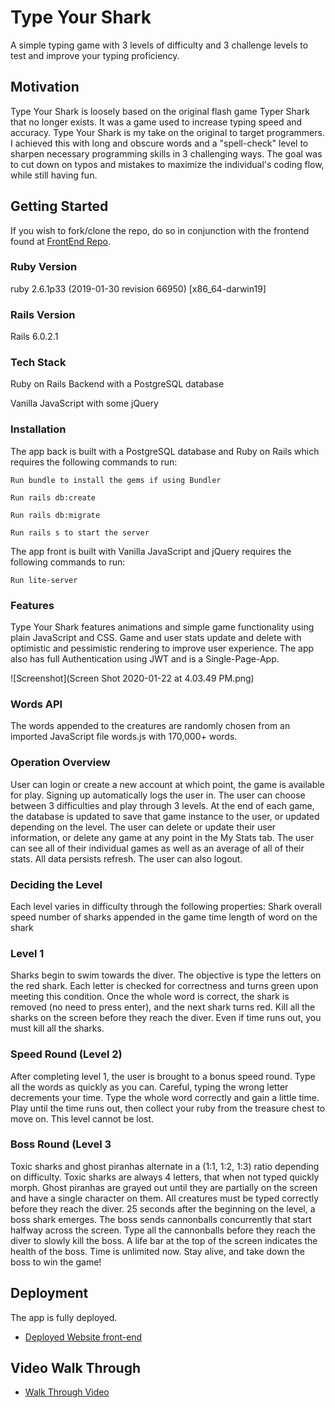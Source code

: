 # Type Your Shark

A simple typing game with 3 levels of difficulty and 3 challenge levels to test and improve your typing proficiency. 

## Motivation

Type Your Shark is loosely based on the original flash game Typer Shark that no longer exists. It was a game used to increase typing speed and accuracy. Type Your Shark is my take on the original to target programmers. I achieved this with long and obscure words and a "spell-check" level to sharpen necessary programming skills in 3 challenging ways. The goal was to cut down on typos and mistakes to maximize the individual's coding flow, while still having fun. 

## Getting Started

If you wish to fork/clone the repo, do so in conjunction with the frontend found at [FrontEnd Repo](https://github.com/miriamgrigsby/type-your-shark-frontend). 

### Ruby Version 

ruby 2.6.1p33 (2019-01-30 revision 66950) [x86_64-darwin19]

### Rails Version

Rails 6.0.2.1

### Tech Stack

Ruby on Rails Backend with a PostgreSQL database 

Vanilla JavaScript with some jQuery 

### Installation

The app back is built with a PostgreSQL database and Ruby on Rails which requires the following commands to run: 

    Run bundle to install the gems if using Bundler

    Run rails db:create
    
    Run rails db:migrate

    Run rails s to start the server
    
The app front is built with Vanilla JavaScript and jQuery requires the following commands to run: 
    
    Run lite-server
    
### Features

Type Your Shark features animations and simple game functionality using plain JavaScript and CSS. Game and user stats  update and delete with optimistic and pessimistic rendering to improve user experience. The app also has full Authentication using JWT and is a Single-Page-App. 

![Screenshot](Screen Shot 2020-01-22 at 4.03.49 PM.png)

### Words API

The words appended to the creatures are randomly chosen from an imported JavaScript file words.js with 170,000+ words. 

### Operation Overview

User can login or create a new account at which point, the game is available for play. Signing up automatically logs the user in. The user can choose between 3 difficulties and play through 3 levels. At the end of each game, the database is updated to save that game instance to the user, or updated depending on the level. The user can delete or update their user information, or delete any game at any point in the My Stats tab. The user can see all of their individual games as well as an average of all of their stats. All data persists refresh. The user can also logout. 

### Deciding the Level

Each level varies in difficulty through the following properties:
    Shark overall speed
    number of sharks appended in the game time
    length of word on the shark
    
### Level 1 
    
Sharks begin to swim towards the diver. The objective is type the letters on the red shark. Each letter is checked for correctness and turns green upon meeting this condition. Once the whole word is correct, the shark is removed (no need to press enter), and the next shark turns red. Kill all the sharks on the screen before they reach the diver. Even if time runs out, you must kill all the sharks. 

### Speed Round (Level 2)

After completing level 1, the user is brought to a bonus speed round. Type all the words as quickly as you can. Careful, typing the wrong letter decrements your time. Type the whole word correctly and gain a little time. Play until the time runs out, then collect your ruby from the treasure chest to move on. This level cannot be lost.

### Boss Round (Level 3

Toxic sharks and ghost piranhas alternate in a (1:1, 1:2, 1:3) ratio depending on difficulty. Toxic sharks are always 4 letters, that when not typed quickly morph. Ghost piranhas are grayed out until they are partially on the screen and have a single character on them. All creatures must be typed correctly before they reach the diver. 25 seconds after the beginning on the level, a boss shark emerges. The boss sends cannonballs concurrently that start halfway across the screen. Type all the cannonballs before they reach the diver to slowly kill the boss. A life bar at the top of the screen indicates the health of the boss. Time is unlimited now. Stay alive, and take down the boss to win the game! 

## Deployment

The app is fully deployed. 

* [Deployed Website front-end](https://type-your-shark.firebaseapp.com/)

## Video Walk Through

* [Walk Through Video]()
